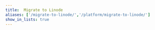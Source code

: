 ```yaml
---
title:  Migrate to Linode
aliases: ['/migrate-to-linode/','/platform/migrate-to-linode/']
show_in_lists: true
---
```

